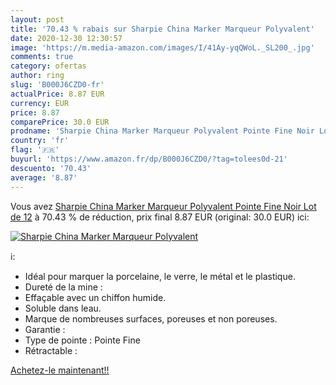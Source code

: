 ```yaml
---
layout: post
title: '70.43 % rabais sur Sharpie China Marker Marqueur Polyvalent'
date: 2020-12-30 12:30:57
image: 'https://m.media-amazon.com/images/I/41Ay-yqQWoL._SL200_.jpg'
comments: true
category: ofertas
author: ring
slug: 'B000J6CZD0-fr'
actualPrice: 8.87 EUR
currency: EUR
price: 8.87
comparePrice: 30.0 EUR
prodname: 'Sharpie China Marker Marqueur Polyvalent Pointe Fine Noir Lot de 12'
country: 'fr'
flag: '🇫🇷'
buyurl: 'https://www.amazon.fr/dp/B000J6CZD0/?tag=tolees0d-21'
descuento: '70.43'
average: '8.87'
---
```


Vous avez [Sharpie China Marker Marqueur Polyvalent Pointe Fine Noir Lot de 12](https://www.amazon.fr/dp/B000J6CZD0/?tag=tolees0d-21)  à  70.43 % de réduction, prix final  8.87 EUR (original: 30.0 EUR) ici:

[![Sharpie China Marker Marqueur Polyvalent](https://m.media-amazon.com/images/I/41Ay-yqQWoL._SL200_.jpg)](https://www.amazon.fr/dp/B000J6CZD0/?tag=tolees0d-21)

ℹ️:

- Idéal pour marquer la porcelaine, le verre, le métal et le plastique.
- Dureté de la mine :
- Effaçable avec un chiffon humide.
- Soluble dans leau.
- Marque de nombreuses surfaces, poreuses et non poreuses.
- Garantie :
- Type de pointe : Pointe Fine
- Rétractable :

[Achetez-le maintenant!!](https://www.amazon.fr/dp/B000J6CZD0/?tag=tolees0d-21)
